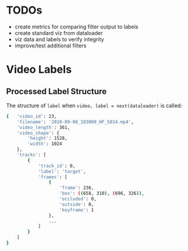 # TODOs

- create metrics for comparing filter output to labels
- create standard viz from dataloader
- viz data and labels to verify integrity
- improve/test additional filters

# Video Labels

## Processed Label Structure

The structure of `label` when `video, label = next(dataloader)` is called:

``` bash
{   'video_id': 23,
    'filename': '2010-09-08_183000_HF_S014.mp4',
    'video_length': 361,
    'video_shape': {
        'height': 1528, 
        'width': 1024
    },
    'tracks': [
        {
            'track_id': 0,
            'label': 'target',
            'frames': [
                {
                    'frame': 236,
                    'box': ((658, 310), (696, 326)),
                    'occluded': 0,
                    'outside': 0,
                    'keyframe': 1
                },
                ... 
            ]
        }
    ]
}
```
